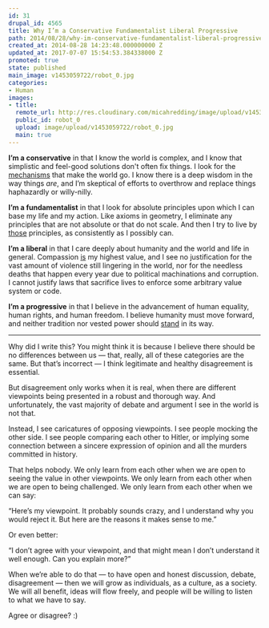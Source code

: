 ```yaml
---
id: 31
drupal_id: 4565
title: Why I’m a Conservative Fundamentalist Liberal Progressive
path: 2014/08/28/why-im-conservative-fundamentalist-liberal-progressive
created_at: 2014-08-28 14:23:48.000000000 Z
updated_at: 2017-07-07 15:54:53.384338000 Z
promoted: true
state: published
main_image: v1453059722/robot_0.jpg
categories:
- Human
images:
- title: 
  remote_url: http://res.cloudinary.com/micahredding/image/upload/v1453059722/robot_0.jpg
  public_id: robot_0
  upload: image/upload/v1453059722/robot_0.jpg
  main: true
---
```

**I’m a conservative** in that I know the world is complex, and I know that simplistic and feel-good solutions don't often fix things. I look for the [mechanisms](http://micahredding.com/blog/2012/01/31/vast-economy) that make the world go. I know there is a deep wisdom in the way things *are*, and I’m skeptical of efforts to overthrow and replace things haphazardly or willy-nilly.

**I’m a fundamentalist** in that I look for absolute principles upon which I can base my life and my action. Like axioms in geometry, I eliminate any principles that are not absolute or that do not scale. And then I try to live by [those](http://micahredding.com/blog/2012/01/19/i-am-more-fundamentalist-you) principles, as consistently as I possibly can.

**I’m a liberal** in that I care deeply about humanity and the world and life in general. Compassion [is](http://micahredding.com/blog/2013/08/06/law-christ) my highest value, and I see no justification for the vast amount of violence still lingering in the world, nor for the needless deaths that happen every year due to political machinations and corruption. I cannot justify laws that sacrifice lives to enforce some arbitrary value system or code.

**I’m a progressive** in that I believe in the advancement of human equality, human rights, and human freedom. I believe humanity must move forward, and neither tradition nor vested power should [stand](http://micahredding.com/blog/2013/05/28/poison-empires) in its way.

---

Why did I write this? You might think it is because I believe there should be no differences between us — that, really, all of these categories are the same. But that’s incorrect — I think legitimate and healthy disagreement is essential. 

But disagreement only works when it is real, when there are different viewpoints being presented in a robust and thorough way. And unfortunately, the vast majority of debate and argument I see in the world is not that.

Instead, I see caricatures of opposing viewpoints. I see people mocking the other side. I see people comparing each other to Hitler, or implying some connection between a sincere expression of opinion and all the murders committed in history.

That helps nobody. We only learn from each other when we are open to seeing the value in other viewpoints. We only learn from each other when we are open to being challenged. We only learn from each other when we can say:

“Here’s my viewpoint. It probably sounds crazy, and I understand why you would reject it. But here are the reasons it makes sense to me.” 

Or even better:

“I don’t agree with your viewpoint, and that might mean I don’t understand it well enough. Can you explain more?”

When we’re able to do that — to have open and honest discussion, debate, disagreement — then we will grow as individuals, as a culture, as a society. We will all benefit, ideas will flow freely, and people will be willing to listen to what we have to say.

Agree or disagree? :)
